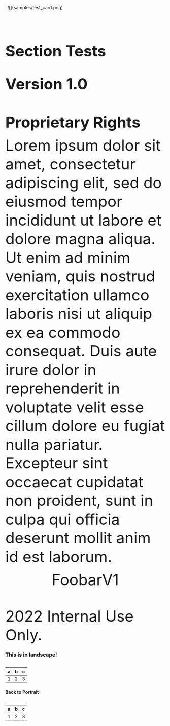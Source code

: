 <section left_margin=0.5in right_margin=0.5in top_margin=0.5in bottom_margin=0.5in>

<align center>
<img width=2.94in>
![](samples/test_card.png)
</img>

<br>
<br>
<br>
<br>
<br>
<br>

<font size=18pt name=Calibri>**Section Tests**</font>

<br>

<font size=14pt name=Calibri>**Version 1.0**</font>

<br>
<br>

<font size=10pt name=Calibri>**Proprietary Rights**</font>

<font size=9pt name=Calibri>Lorem ipsum dolor sit amet, consectetur adipiscing elit, sed do eiusmod tempor incididunt ut labore et dolore magna aliqua. Ut enim ad minim veniam, quis nostrud exercitation ullamco laboris nisi ut aliquip ex ea commodo consequat. Duis aute irure dolor in reprehenderit in voluptate velit esse cillum dolore eu fugiat nulla pariatur. Excepteur sint occaecat cupidatat non proident, sunt in culpa qui officia deserunt mollit anim id est laborum.</font>

</align>

<secbr newpage>

<section orientation=landscape>

<header tabstops="right">
<font size=8pt name=Calibri>Foobar<tab>V1</font>
</header>

<footer tabstops="right">
<font size=8pt name=Calibri>2022 Internal Use Only.<tab><pgnum show_total=yes start=1></font>
</footer>

# This is in landscape!

<table column_widths="3in, 3in, 3in" align=center style="Medium Grid 1">

| a | b | c |
|---|---|---|
| 1 | 2 | 3 |
</table>

<secbr newpage>

<section left_margin=1in right_margin=1in top_margin=1in bottom_margin=1in orientation=portrait>

# Back to Portrait

<table column_widths="1.1in, 1.1in, 1.1in" align=center style="Medium Grid 1">

| a | b | c |
|---|---|---|
| 1 | 2 | 3 |
</table>
